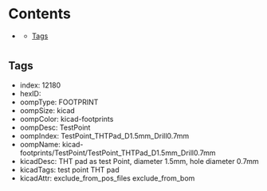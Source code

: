 



Contents
========

* [](#)
	* [Tags](#tags)

# 

## Tags

- index: 12180
- hexID: 
- oompType: FOOTPRINT
- oompSize: kicad
- oompColor: kicad-footprints
- oompDesc: TestPoint
- oompIndex: TestPoint_THTPad_D1.5mm_Drill0.7mm
- oompName: kicad-footprints/TestPoint/TestPoint_THTPad_D1.5mm_Drill0.7mm
- kicadDesc: THT pad as test Point, diameter 1.5mm, hole diameter 0.7mm
- kicadTags: test point THT pad
- kicadAttr: exclude_from_pos_files exclude_from_bom
